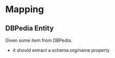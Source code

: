 # Mapping

## DBPedia Entity

Given some item from DBPedia.

  + it should extract a schema.org/name property
